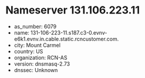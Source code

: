 # Nameserver 131.106.223.11

* as_number: 6079
* name: 131-106-223-11.s187.c3-0.evnv-e6k1.evnv.in.cable.static.rcncustomer.com.
* city: Mount Carmel
* country: US
* organization: RCN-AS
* version: dnsmasq-2.73
* dnssec: Unknown
